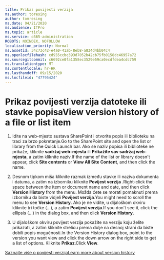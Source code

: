 ```yaml
---
title: Prikaz povijesti verzija
ms.author: toresing
author: tomresing
ms.date: 04/21/2020
ms.audience: ITPro
ms.topic: article
ms.service: o365-administration
ROBOTS: NOINDEX, NOFOLLOW
localization_priority: Normal
ms.assetid: 34c73c42-e4a0-41ab-8eb8-a834d4bb04c4
ms.openlocfilehash: cd955ccbc393d7052b42cb75fb0158dc46957a72
ms.sourcegitcommit: c6692ce0fa1358ec3529e59ca0ecdfdea4cdc759
ms.translationtype: MT
ms.contentlocale: hr-HR
ms.lasthandoff: 09/15/2020
ms.locfileid: "47796424"
---
```

# <a name="view-version-history-of-a-file-or-list-item"></a><span data-ttu-id="1e666-102">Prikaz povijesti verzija datoteke ili stavke popisa</span><span class="sxs-lookup"><span data-stu-id="1e666-102">View version history of a file or list item</span></span>

1. <span data-ttu-id="1e666-103">Idite na web-mjesto sustava SharePoint i otvorite popis ili biblioteku na traci za brzo pokretanje.</span><span class="sxs-lookup"><span data-stu-id="1e666-103">Go to the SharePoint site and open the list or library from the Quick Launch bar.</span></span> <span data-ttu-id="1e666-104">Ako se naziv popisa ili biblioteke ne prikaže, kliknite **sadržaj web-mjesta** ili **Prikažite sav sadržaj web-mjesta**, a zatim kliknite naziv.</span><span class="sxs-lookup"><span data-stu-id="1e666-104">If the name of the list or library doesn't appear, click **Site contents** or **View All Site Content**, and then click the name.</span></span>
    
2. <span data-ttu-id="1e666-105">Desnom tipkom miša kliknite razmak između stavke ili naziva dokumenta i datuma, a zatim na izborniku kliknite **Povijest verzija** .</span><span class="sxs-lookup"><span data-stu-id="1e666-105">Right-click the space between the item or document name and date, and then click **Version History** from the menu.</span></span> <span data-ttu-id="1e666-106">Možda ćete se morati pomaknuti prema izborniku da biste vidjeli **Povijest verzija**.</span><span class="sxs-lookup"><span data-stu-id="1e666-106">You might need to scroll the menu to see **Version History**.</span></span> <span data-ttu-id="1e666-107">Ako je ne vidite, u dijaloškom okviru kliknite tri točke (...), a zatim **Povijest verzija**.</span><span class="sxs-lookup"><span data-stu-id="1e666-107">If you don't see it, click the ellipsis (...) in the dialog box, and then click **Version History**.</span></span>
    
3. <span data-ttu-id="1e666-108">U dijaloškom okviru povijest verzija pokažite na verziju koju želite prikazati, a zatim kliknite strelicu prema dolje na desnoj strani da biste dobili popis mogućnosti.</span><span class="sxs-lookup"><span data-stu-id="1e666-108">In the Version History dialog box, point to the version you want view and click the down arrow on the right side to get a list of options.</span></span> <span data-ttu-id="1e666-109">Kliknite **Prikaz**.</span><span class="sxs-lookup"><span data-stu-id="1e666-109">Click **View**.</span></span>
    
[<span data-ttu-id="1e666-110">Saznajte više o povijesti verzija</span><span class="sxs-lookup"><span data-stu-id="1e666-110">Learn more about version history</span></span>](https://go.microsoft.com/fwlink/?linkid=875709)
  


